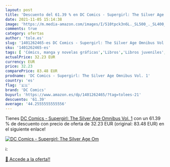 ```yaml
---
layout: post
title: 'Descuento del 61.39 % en DC Comics - Supergirl: The Silver Age Om'
date: 2021-11-05 15:14:38
image: 'https://m.media-amazon.com/images/I/510tpck3n6L._SL500_._SL400_.jpg'
comments: true
category: ofertas
author: 'tole.es'
slug: '1401262465-es DC Comics - Supergirl: The Silver Age Omnibus Vol. 1'
sku: '1401262465-es'
tags: [ 'Cómics, manga y novelas gráficas','Libros','Libros juveniles','dc comics', ]
actualPrice: 32.23 EUR
currency: EUR
price: 32.23
comparePrice: 83.48 EUR
prodname: 'DC Comics - Supergirl: The Silver Age Omnibus Vol. 1'
country: 'es'
flag: '🇪🇸'
brand: 'DC Comics'
buyurl: 'https://www.amazon.es/dp/1401262465/?tag=tolees-21'
descuento: '61.39'
average: '44.2555555555556'
---
```


Tienes [DC Comics - Supergirl: The Silver Age Omnibus Vol. 1](https://www.amazon.es/dp/1401262465/?tag=tolees-21) con un 61.39 % de descuento con precio de oferta de 32.23 EUR (original: 83.48 EUR) en el siguiente enlace!

[![DC Comics - Supergirl: The Silver Age Om](https://m.media-amazon.com/images/I/510tpck3n6L._SL500_._SL400_.jpg)](https://www.amazon.es/dp/1401262465/?tag=tolees-21)

ℹ️:


[🛒 Accede a la oferta!!](https://www.amazon.es/dp/1401262465/?tag=tolees-21)
